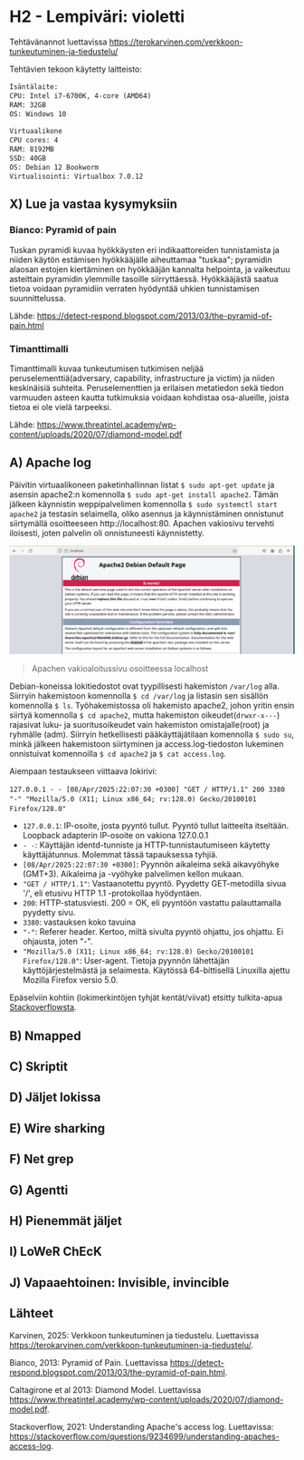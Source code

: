 # H2 - Lempiväri: violetti

Tehtävänannot luettavissa https://terokarvinen.com/verkkoon-tunkeutuminen-ja-tiedustelu/

Tehtävien tekoon käytetty laitteisto:
````
Isäntälaite:
CPU: Intel i7-6700K, 4-core (AMD64)
RAM: 32GB
OS: Windows 10
````

````
Virtuaalikone
CPU cores: 4
RAM: 8192MB
SSD: 40GB
OS: Debian 12 Bookworm
Virtualisointi: Virtualbox 7.0.12
````

## X) Lue ja vastaa kysymyksiin

### Bianco: Pyramid of pain

Tuskan pyramidi kuvaa hyökkäysten eri indikaattoreiden tunnistamista ja niiden käytön estämisen hyökkääjälle aiheuttamaa "tuskaa"; pyramidin alaosan estojen kiertäminen on hyökkääjän kannalta helpointa, ja vaikeutuu asteittain pyramidin ylemmille tasoille siirryttäessä. Hyökkääjästä saatua tietoa voidaan pyramidiin verraten hyödyntää uhkien tunnistamisen suunnittelussa. 

Lähde: https://detect-respond.blogspot.com/2013/03/the-pyramid-of-pain.html

### Timanttimalli

Timanttimalli kuvaa tunkeutumisen tutkimisen neljää peruselementtiä(adversary, capability, infrastructure ja victim) ja niiden keskinäisiä suhteita. Peruselementtien ja erilaisen metatiedon sekä tiedon varmuuden asteen kautta tutkimuksia voidaan kohdistaa osa-alueille, joista tietoa ei ole vielä tarpeeksi.   

Lähde: https://www.threatintel.academy/wp-content/uploads/2020/07/diamond-model.pdf

## A) Apache log

Päivitin virtuaalikoneen paketinhallinnan listat ``$ sudo apt-get update`` ja asensin apache2:n komennolla ``$ sudo apt-get install apache2``. Tämän jälkeen käynnistin weppipalvelimen komennolla ``$ sudo systemctl start apache2`` ja testasin selaimella, oliko asennus ja käynnistäminen onnistunut siirtymällä osoitteeseen http://localhost:80. Apachen vakiosivu tervehti iloisesti, joten palvelin oli onnistuneesti käynnistetty. 

![Add file: apache default](/img/h2/apache_1.png)
> Apachen vakioaloitussivu osoitteessa localhost

Debian-koneissa lokitiedostot ovat tyypillisesti hakemiston ``/var/log`` alla. Siirryin hakemistoon komennolla ``$ cd /var/log`` ja listasin sen sisällön komennolla ``$ ls``. Työhakemistossa oli hakemisto apache2, johon yritin ensin siirtyä komennolla ``$ cd apache2``, mutta hakemiston oikeudet(``drwxr-x---``) rajasivat luku- ja suoritusoikeudet vain hakemiston omistajalle(root) ja ryhmälle (adm). Siirryin hetkellisesti pääkäyttäjätilaan komennolla ``$ sudo su``, minkä jälkeen hakemistoon siirtyminen ja access.log-tiedoston lukeminen onnistuivat komennoilla ``$ cd apache2`` ja ``$ cat access.log``. 

Aiempaan testaukseen viittaava lokirivi:

``127.0.0.1 - - [08/Apr/2025:22:07:30 +0300] "GET / HTTP/1.1" 200 3380 "-" "Mozilla/5.0 (X11; Linux x86_64; rv:128.0) Gecko/20100101 Firefox/128.0"``
 - ``127.0.0.1``: IP-osoite, josta pyyntö tullut. Pyyntö tullut laitteelta itseltään. Loopback adapterin IP-osoite on vakiona 127.0.0.1
 - ``- -``: Käyttäjän identd-tunniste ja HTTP-tunnistautumiseen käytetty käyttäjätunnus. Molemmat tässä tapauksessa tyhjiä.
 - ``[08/Apr/2025:22:07:30 +0300]``: Pyynnön aikaleima sekä aikavyöhyke (GMT+3). Aikaleima ja -vyöhyke palvelimen kellon mukaan.
 - ``"GET / HTTP/1.1"``: Vastaanotettu pyyntö. Pyydetty GET-metodilla sivua '/', eli etusivu HTTP 1.1 -protokollaa hyödyntäen.
 - ``200``: HTTP-statusviesti. 200 = OK, eli pyyntöön vastattu palauttamalla pyydetty sivu.
 - ``3380``: vastauksen koko tavuina
 - ``"-"``: Referer header. Kertoo, miltä sivulta pyyntö ohjattu, jos ohjattu. Ei ohjausta, joten "-".
 - ``"Mozilla/5.0 (X11; Linux x86_64; rv:128.0) Gecko/20100101 Firefox/128.0"``: User-agent. Tietoja pyynnön lähettäjän käyttöjärjestelmästä ja selaimesta. Käytössä 64-bittisellä Linuxilla ajettu Mozilla Firefox versio 5.0.

Epäselviin kohtiin (lokimerkintöjen tyhjät kentät/viivat) etsitty tulkita-apua [Stackoverflowsta](https://stackoverflow.com/questions/9234699/understanding-apaches-access-log).

## B) Nmapped


## C) Skriptit


## D) Jäljet lokissa


## E) Wire sharking


## F) Net grep


## G) Agentti


## H) Pienemmät jäljet


## I) LoWeR ChEcK


## J) Vapaaehtoinen: Invisible, invincible



## Lähteet

Karvinen, 2025: Verkkoon tunkeutuminen ja tiedustelu. Luettavissa https://terokarvinen.com/verkkoon-tunkeutuminen-ja-tiedustelu/.

Bianco, 2013: Pyramid of Pain. Luettavissa https://detect-respond.blogspot.com/2013/03/the-pyramid-of-pain.html. 

Caltagirone et al 2013: Diamond Model. Luettavissa https://www.threatintel.academy/wp-content/uploads/2020/07/diamond-model.pdf. 

Stackoverflow, 2021: Understanding Apache's access log. Luettavissa: https://stackoverflow.com/questions/9234699/understanding-apaches-access-log. 


